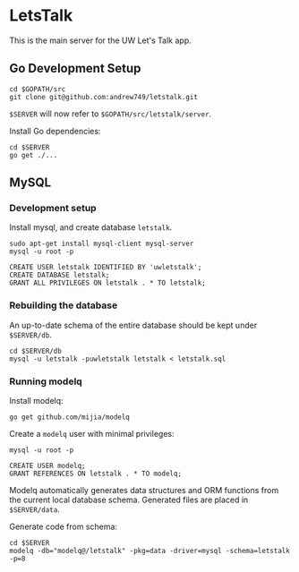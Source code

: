 # LetsTalk

This is the main server for the UW Let's Talk app.

## Go Development Setup

```
cd $GOPATH/src
git clone git@github.com:andrew749/letstalk.git
```

`$SERVER` will now refer to `$GOPATH/src/letstalk/server`.

Install Go dependencies:
```
cd $SERVER
go get ./...
```

## MySQL

### Development setup

Install mysql, and create database `letstalk`.
```
sudo apt-get install mysql-client mysql-server
mysql -u root -p

CREATE USER letstalk IDENTIFIED BY 'uwletstalk';
CREATE DATABASE letstalk;
GRANT ALL PRIVILEGES ON letstalk . * TO letstalk;
```

### Rebuilding the database

An up-to-date schema of the entire database should be kept under
`$SERVER/db`.

```
cd $SERVER/db
mysql -u letstalk -puwletstalk letstalk < letstalk.sql
```

### Running modelq

Install modelq:
```
go get github.com/mijia/modelq
```

Create a `modelq` user with minimal privileges:
```
mysql -u root -p

CREATE USER modelq;
GRANT REFERENCES ON letstalk . * TO modelq;
```

Modelq automatically generates data structures and ORM functions from
the current local database schema. Generated files are placed
in `$SERVER/data`.

Generate code from schema:
```
cd $SERVER
modelq -db="modelq@/letstalk" -pkg=data -driver=mysql -schema=letstalk -p=8
```

